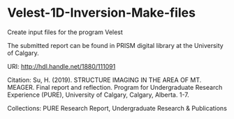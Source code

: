 # Velest-1D-Inversion-Make-files

Create input files for the program Velest

The submitted report can be found in PRISM digital library at the University of Calgary. 

URI:
http://hdl.handle.net/1880/111091

Citation:
Su, H. (2019). STRUCTURE IMAGING IN THE AREA OF MT. MEAGER. Final report and reflection. Program for Undergraduate Research Experience (PURE), University of Calgary, Calgary, Alberta. 1-7.

Collections:
PURE Research Report, Undergraduate Research & Publications
